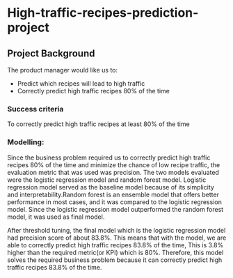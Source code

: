 # High-traffic-recipes-prediction-project

## Project Background
The product manager would like us to:
-  Predict which recipes will lead to high traffic
-   Correctly predict high traffic recipes 80% of the time

### Success criteria
To correctly predict high traffic recipes at least 80% of the time 

### Modelling:
Since the business problem required us to correctly predict high traffic recipes 80% of the time and minimize the chance of low recipe traffic, the evaluation metric that was used was precision. The two models evaluated were the logistic regression model and random forest model. Logistic regression model served as the baseline model because of its simplicity and interpretability.Random forest is an ensemble model that offers better performance in most cases, and it was compared to the logistic regression model. Since the logistic regression model outperformed the random forest model, it was used as final model.

After threshold tuning, the final model which is the logistic regression model had precision score of about 83.8%. This means that with the model, we are able to correctly predict high traffic recipes 83.8% of the time, This is 3.8% higher than the required metric(or KPI) which is 80%. Therefore, this model solves the required business problem because it can correctly predict high traffic recipes 83.8% of the time.

